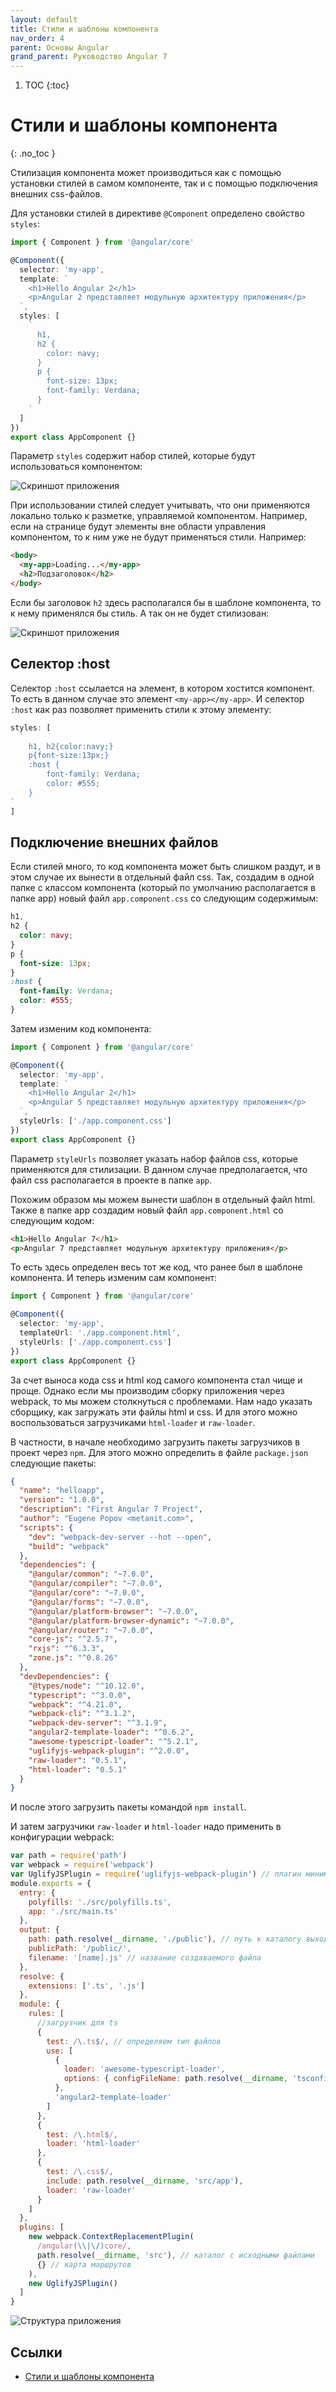 ```yaml
---
layout: default
title: Стили и шаблоны компонента
nav_order: 4
parent: Основы Angular
grand_parent: Руководство Angular 7
---
```


<!-- prettier-ignore-start -->
1. TOC
{:toc}

# Стили и шаблоны компонента
{: .no_toc }
<!-- prettier-ignore-end -->

Стилизация компонента может производиться как с помощью установки стилей в самом компоненте, так и с помощью подключения внешних css-файлов.

Для установки стилей в директиве `@Component` определено свойство `styles`:

```typescript
import { Component } from '@angular/core'

@Component({
  selector: 'my-app',
  template: `
    <h1>Hello Angular 2</h1>
    <p>Angular 2 представляет модульную архитектуру приложения</p>
  `,
  styles: [
    `
      h1,
      h2 {
        color: navy;
      }
      p {
        font-size: 13px;
        font-family: Verdana;
      }
    `
  ]
})
export class AppComponent {}
```

Параметр `styles` содержит набор стилей, которые будут использоваться компонентом:

![Скриншот приложения](styles-templates-1.png)

При использовании стилей следует учитывать, что они применяются локально только к разметке, управляемой компонентом. Например, если на странице будут элементы вне области управления компонентом, то к ним уже не будут применяться стили. Например:

```html
<body>
  <my-app>Loading...</my-app>
  <h2>Подзаголовок</h2>
</body>
```

Если бы заголовок `h2` здесь располагался бы в шаблоне компонента, то к нему применялся бы стиль. А так он не будет стилизован:

![Скриншот приложения](styles-templates-2.png)

## Селектор :host

Селектор `:host` ссылается на элемент, в котором хостится компонент. То есть в данном случае это элемент `<my-app></my-app>`. И селектор `:host` как раз позволяет применить стили к этому элементу:

```typescript
styles: [
  `
    h1, h2{color:navy;}
    p{font-size:13px;}
    :host {
        font-family: Verdana;
        color: #555;
    }
`
]
```

## Подключение внешних файлов

Если стилей много, то код компонента может быть слишком раздут, и в этом случае их вынести в отдельный файл css. Так, создадим в одной папке с классом компонента (который по умолчанию располагается в папке app) новый файл `app.component.css` со следующим содержимым:

```css
h1,
h2 {
  color: navy;
}
p {
  font-size: 13px;
}
:host {
  font-family: Verdana;
  color: #555;
}
```

Затем изменим код компонента:

```typescript
import { Component } from '@angular/core'

@Component({
  selector: 'my-app',
  template: `
    <h1>Hello Angular 2</h1>
    <p>Angular 5 представляет модульную архитектуру приложения</p>
  `,
  styleUrls: ['./app.component.css']
})
export class AppComponent {}
```

Параметр `styleUrls` позволяет указать набор файлов css, которые применяются для стилизации. В данном случае предполагается, что файл css располагается в проекте в папке `app`.

Похожим образом мы можем вынести шаблон в отдельный файл html. Также в папке app создадим новый файл `app.component.html` со следующим кодом:

```html
<h1>Hello Angular 7</h1>
<p>Angular 7 представляет модульную архитектуру приложения</p>
```

То есть здесь определен весь тот же код, что ранее был в шаблоне компонента. И теперь изменим сам компонент:

```typescript
import { Component } from '@angular/core'

@Component({
  selector: 'my-app',
  templateUrl: './app.component.html',
  styleUrls: ['./app.component.css']
})
export class AppComponent {}
```

За счет выноса кода css и html код самого компонента стал чище и проще. Однако если мы производим сборку приложения через webpack, то мы можем столкнуться с проблемами. Нам надо указать сборщику, как загружать эти файлы html и css. И для этого можно воспользоваться загрузчиками `html-loader` и `raw-loader`.

В частности, в начале необходимо загрузить пакеты загрузчиков в проект через `npm`. Для этого можно определить в файле `package.json` следующие пакеты:

```json
{
  "name": "helloapp",
  "version": "1.0.0",
  "description": "First Angular 7 Project",
  "author": "Eugene Popov <metanit.com>",
  "scripts": {
    "dev": "webpack-dev-server --hot --open",
    "build": "webpack"
  },
  "dependencies": {
    "@angular/common": "~7.0.0",
    "@angular/compiler": "~7.0.0",
    "@angular/core": "~7.0.0",
    "@angular/forms": "~7.0.0",
    "@angular/platform-browser": "~7.0.0",
    "@angular/platform-browser-dynamic": "~7.0.0",
    "@angular/router": "~7.0.0",
    "core-js": "^2.5.7",
    "rxjs": "^6.3.3",
    "zone.js": "^0.8.26"
  },
  "devDependencies": {
    "@types/node": "^10.12.0",
    "typescript": "^3.0.0",
    "webpack": "^4.21.0",
    "webpack-cli": "^3.1.2",
    "webpack-dev-server": "^3.1.9",
    "angular2-template-loader": "^0.6.2",
    "awesome-typescript-loader": "^5.2.1",
    "uglifyjs-webpack-plugin": "^2.0.0",
    "raw-loader": "0.5.1",
    "html-loader": "0.5.1"
  }
}
```

И после этого загрузить пакеты командой `npm install`.

И затем загрузчики `raw-loader` и `html-loader` надо применить в конфигурации webpack:

```javascript
var path = require('path')
var webpack = require('webpack')
var UglifyJSPlugin = require('uglifyjs-webpack-plugin') // плагин минимизации
module.exports = {
  entry: {
    polyfills: './src/polyfills.ts',
    app: './src/main.ts'
  },
  output: {
    path: path.resolve(__dirname, './public'), // путь к каталогу выходных файлов - папка public
    publicPath: '/public/',
    filename: '[name].js' // название создаваемого файла
  },
  resolve: {
    extensions: ['.ts', '.js']
  },
  module: {
    rules: [
      //загрузчик для ts
      {
        test: /\.ts$/, // определяем тип файлов
        use: [
          {
            loader: 'awesome-typescript-loader',
            options: { configFileName: path.resolve(__dirname, 'tsconfig.json') }
          },
          'angular2-template-loader'
        ]
      },
      {
        test: /\.html$/,
        loader: 'html-loader'
      },
      {
        test: /\.css$/,
        include: path.resolve(__dirname, 'src/app'),
        loader: 'raw-loader'
      }
    ]
  },
  plugins: [
    new webpack.ContextReplacementPlugin(
      /angular(\\|\/)core/,
      path.resolve(__dirname, 'src'), // каталог с исходными файлами
      {} // карта маршрутов
    ),
    new UglifyJSPlugin()
  ]
}
```

![Структура приложения](styles-templates-3.png)

## Ссылки

- [Стили и шаблоны компонента](https://metanit.com/web/angular2/2.4.php)
